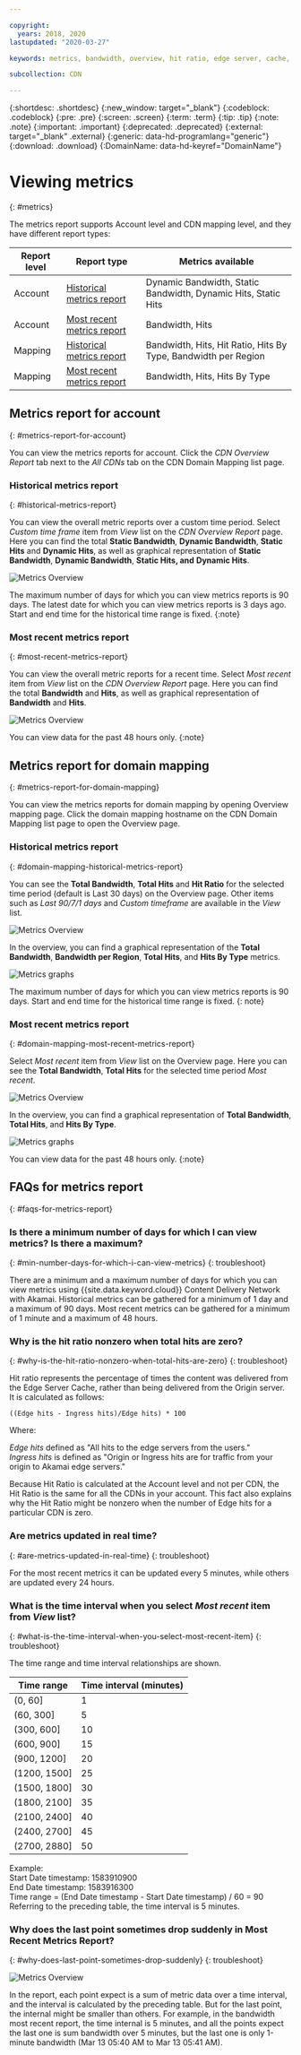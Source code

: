 ```yaml
---

copyright:
  years: 2018, 2020
lastupdated: "2020-03-27"

keywords: metrics, bandwidth, overview, hit ratio, edge server, cache, ingress, hits

subcollection: CDN

---
```


{:shortdesc: .shortdesc}
{:new_window: target="_blank"}
{:codeblock: .codeblock}
{:pre: .pre}
{:screen: .screen}
{:term: .term}
{:tip: .tip}
{:note: .note}
{:important: .important}
{:deprecated: .deprecated}
{:external: target="_blank" .external}
{:generic: data-hd-programlang="generic"}
{:download: .download}
{:DomainName: data-hd-keyref="DomainName"}

# Viewing metrics
{: #metrics}

The metrics report supports Account level and CDN mapping level, and they have different report types:

|Report level| Report type                | Metrics available|
|------------|----------------------------|------------------|
|Account     | [Historical metrics report](#historical-metrics-report)  |Dynamic Bandwidth, Static Bandwidth, Dynamic Hits, Static Hits|
|Account     | [Most recent metrics report](#most-recent-metrics-report) |Bandwidth, Hits|
|Mapping     | [Historical metrics report](/docs/CDN?topic=CDN-metrics#domain-mapping-historical-metrics-report)  |Bandwidth, Hits, Hit Ratio, Hits By Type, Bandwidth per Region|
|Mapping     | [Most recent metrics report](/docs/CDN?topic=CDN-metrics#domain-mapping-most-recent-metrics-report) |Bandwidth, Hits, Hits By Type|

## Metrics report for account
{: #metrics-report-for-account}

You can view the metrics reports for account. Click the *CDN Overview Report* tab next to the *All CDNs* tab on the CDN Domain Mapping list page.

### Historical metrics report
{: #historical-metrics-report}

You can view the overall metric reports over a custom time period. Select *Custom time frame* item from *View* list on the *CDN Overview Report* page. Here you can find the total **Static Bandwidth**, **Dynamic Bandwidth**, **Static Hits** and **Dynamic Hits**, as well as graphical representation of **Static Bandwidth**, **Dynamic Bandwidth**, **Static Hits, and** **Dynamic Hits**.

 ![Metrics Overview](images/metrics-custom-time-report.png)

The maximum number of days for which you can view metrics reports is 90 days. The latest date for which you can view metrics reports is 3 days ago. Start and end time for the historical time range is fixed.
{:note}

### Most recent metrics report
{: #most-recent-metrics-report}

You can view the overall metric reports for a recent time. Select *Most recent* item from *View* list on the *CDN Overview Report* page. Here you can find the total **Bandwidth** and **Hits**, as well as graphical representation of **Bandwidth** and **Hits**.

 ![Metrics Overview](images/metrics-most-recent-report.png)

You can view data for the past 48 hours only.
{:note}

## Metrics report for domain mapping
{: #metrics-report-for-domain-mapping}

You can view the metrics reports for domain mapping by opening Overview mapping page. Click the domain mapping hostname on the CDN Domain Mapping list page to open the Overview page.

### Historical metrics report
{: #domain-mapping-historical-metrics-report}

You can see the **Total Bandwidth**, **Total Hits** and **Hit Ratio** for the selected time period (default is Last 30 days) on the Overview page. Other items such as *Last 90/7/1 days* and *Custom timeframe* are available in the *View* list.

  ![Metrics Overview](images/metrics-custom-time-overview.png)

In the overview, you can find a graphical representation of the **Total Bandwidth**, **Bandwidth per Region**, **Total Hits**, and **Hits By Type** metrics.

  ![Metrics graphs](images/metrics-custom-time-graphs.png)

The maximum number of days for which you can view metrics reports is 90 days. Start and end time for the historical time range is fixed.
{: note}

### Most recent metrics report
{: #domain-mapping-most-recent-metrics-report}

Select *Most recent* item from *View* list on the Overview page. Here you can see the **Total Bandwidth**, **Total Hits** for the selected time period *Most recent*.

  ![Metrics Overview](images/metrics-most-recent-overview.png)

In the overview, you can find a graphical representation of **Total Bandwidth**, **Total Hits**, and **Hits By Type**.

  ![Metrics graphs](images/metrics-most-recent-graphs.png)

You can view data for the past 48 hours only.
{:note}

## FAQs for metrics report
{: #faqs-for-metrics-report}

### Is there a minimum number of days for which I can view metrics? Is there a maximum?
{: #min-number-days-for-which-i-can-view-metrics}
{: troubleshoot}

There are a minimum and a maximum number of days for which you can view metrics using {{site.data.keyword.cloud}} Content Delivery Network with Akamai. Historical metrics can be gathered for a minimum of 1 day and a maximum of 90 days. Most recent metrics can be gathered for a minimum of 1 minute and a maximum of 48 hours.

### Why is the hit ratio nonzero when total hits are zero?
{: #why-is-the-hit-ratio-nonzero-when-total-hits-are-zero}
{: troubleshoot}

Hit ratio represents the percentage of times the content was delivered from the Edge Server Cache, rather than being delivered from the Origin server. It is calculated as follows:

`((Edge hits - Ingress hits)/Edge hits) * 100`

Where:

_Edge hits_ defined as "All hits to the edge servers from the users."  
_Ingress hits_ is defined as "Origin or Ingress hits are for traffic from your origin to Akamai edge servers."

Because Hit Ratio is calculated at the Account level and not per CDN, the Hit Ratio is the same for all the CDNs in your account. This fact also explains why the Hit Ratio might be nonzero when the number of Edge hits for a particular CDN is zero.

### Are metrics updated in real time?
{: #are-metrics-updated-in-real-time}
{: troubleshoot}

For the most recent metrics it can be updated every 5 minutes, while others are updated every 24 hours.

### What is the time interval when you select *Most recent* item from *View* list?
{: #what-is-the-time-interval-when-you-select-most-recent-item}
{: troubleshoot}

The time range and time interval relationships are shown.

|Time range| Time interval (minutes)   |
|-----------------|--------------------|
|(0, 60]          | 1  |
|(60, 300]        | 5  |
|(300, 600]       | 10 |
|(600, 900]       | 15 |
|(900, 1200]      | 20 |
|(1200, 1500]     | 25 |
|(1500, 1800]     | 30 |
|(1800, 2100]     | 35 |
|(2100, 2400]     | 40 |
|(2400, 2700]     | 45 |
|(2700, 2880]     | 50 |

Example:   
Start Date timestamp: 1583910900  
End Date timestamp: 1583916300  
Time range = (End Date timestamp - Start Date timestamp) / 60 = 90   
Referring to the preceding table, the time interval is 5 minutes.  

### Why does the last point sometimes drop suddenly in Most Recent Metrics Report?
{: #why-does-last-point-sometimes-drop-suddenly}
{: troubleshoot}

  ![Metrics Overview](images/metrics-most-recent-interval.png)

In the report, each point expect is a sum of metric data over a time interval, and the interval is calculated by the preceding table. But for the last point, the internal might be smaller than others. For example, in the bandwidth most recent report, the time internal is 5 minutes, and all the points expect the last one is sum bandwidth over 5 minutes, but the last one is only 1-minute bandwidth (Mar 13 05:40 AM to Mar 13 05:41 AM).
